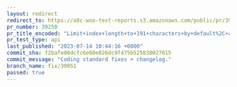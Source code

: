 ```yaml
---
layout: redirect
redirect_to: https://a8c-woo-test-reports.s3.amazonaws.com/public/pr/39250/api/index.html
pr_number: 39250
pr_title_encoded: "Limit+index+length+to+191+characters+by+default%2C+additionally+connect+HPOS+to+verify+DB+tooling."
pr_test_type: api
last_published: "2023-07-14 10:44:16 +0000"
commit_sha: f2bafe08dcfc6e60e026dc9f475b525830027015
commit_message: "Coding standard fixes + changelog."
branch_name: fix/39051
passed: true
---
```

